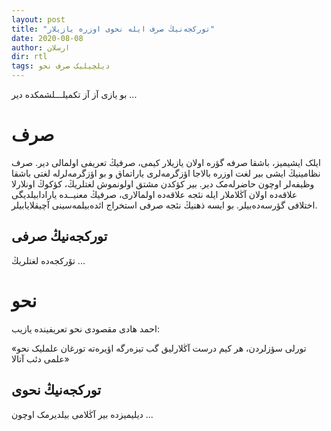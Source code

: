 ```yaml
---
layout: post
title: "تورکجه‌نیڭ صرف ایله نحوی اوزره یازیلار"
date: 2020-08-08
author: ارسلان
dir: rtl
tags: دیلچیلیک صرف نحو
---
```


بو یازی آز آز تکمیلـــلشمکده دیر ...

# صرف
ایلک ایشیمیز، باشقا صرفه گؤره اولان یازیلار کیمی، صرفیڭ تعریفی اولمالی دیر. صرف نظامینیڭ ایشی بیر لغت اوزره بالاجا اؤزگرمه‌لری یاراتماق و بو اؤزگرمه‌لرله لغتی باشقا وظیفه‌لر اوچون حاضرله‌مک دیر. بیر کؤکدن مشتق اولونموش لغتلریڭ، کؤکوڭ اونلارلا علاقه‌ده اولان آڭلاملار ایله نئجه علاقه‌ده اولمالاری، صرفیڭ معنیــده یارادابیلدیگی اختلافی گؤرسه‌ده‌بیلر. بو ایسه ذهنیڭ نئجه صرفی استخراج ائده‌بیلمه‌سینی آچیقلایابیلر.


## تورکجه‌نیڭ صرفی
تۆرکجه‌ده لغتلریڭ ...

# نحو
احمد هادی مقصودی نحو تعریفینده یازیب:

«تورلی سؤزلردن، هر کیم درست آڭلارلیق گب تیزه‌رگه اؤیره‌ته تورغان علملیک نحو علمی دئب آتالا»

## تورکجه‌نیڭ نحوی
دیلیمیزده بیر آڭلامی بیلدیرمک اوچون ...



